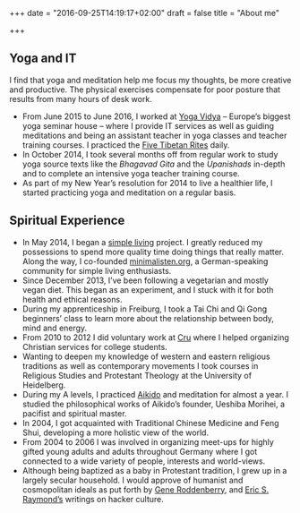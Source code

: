 +++
date = "2016-09-25T14:19:17+02:00"
draft = false
title = "About me"

+++

## Yoga and IT

I find that yoga and meditation help me focus my thoughts, be more
creative and productive. The physical exercises compensate for poor
posture that results from many hours of desk work.

  - From June 2015 to June 2016, I worked at [Yoga Vidya](http://www.yoga-vidya.de) &#8211; Europe&#8217;s biggest yoga seminar house &#8211; where I provide IT services as well as guiding meditations and being an assistant teacher in yoga classes and teacher training courses. I practiced the [Five Tibetan Rites](https://en.wikipedia.org/wiki/Five_Tibetan_Rites) daily.
  - In October 2014, I took several months off from regular work to study yoga source texts like the <em>Bhagavad Gita</em> and the <em>Upanishads</em> in-depth and to complete an intensive yoga teacher training course.
  - As part of my New Year&#8217;s resolution for 2014 to live a healthier life, I started practicing yoga and meditation on a regular basis.

## Spiritual Experience

  - In May 2014, I began a [simple living](https://en.wikipedia.org/wiki/Simple_living) project. I greatly reduced my possessions to spend more quality time doing things that really matter. Along the way, I co-founded [minimalisten.org](http://minimalisten.org/), a German-speaking community for simple living enthusiasts.
  - Since December 2013, I&#8217;ve been following a vegetarian and mostly vegan diet. This began as an experiment, and I stuck with it for both health and ethical reasons.
  - During my apprenticeship in Freiburg, I took a Tai Chi and Qi Gong beginners&#8217; class to learn more about the relationship between body, mind and energy.
  - From 2010 to 2012 I did voluntary work at [Cru](http://cru.org) where I helped organizing Christian services for college students.
  - Wanting to deepen my knowledge of western and eastern religious traditions as well as contemporary movements I took courses in Religious Studies and Protestant Theology at the University of Heidelberg.
  - During my A levels, I practiced [Aikido](https://en.wikipedia.org/wiki/Aikido) and meditation for almost a year. I studied the philosophical works of Aikido&#8217;s founder, Ueshiba Morihei, a pacifist and spiritual master.
  - In 2004, I got acquainted with Traditional Chinese Medicine and Feng Shui, developing a more holistic view of the world.
  - From 2004 to 2006 I was involved in organizing meet-ups for highly gifted young adults and adults throughout Germany where I got connected to a wide variety of people, interests and world-views.
  - Although being baptized as a baby in Protestant tradition, I grew up in a largely secular household. I would approve of humanist and cosmopolitan ideals as put forth by [Gene Roddenberry](https://humanism.org.uk/humanism/the-humanist-tradition/20th-century-humanism/gene-roddenberry/), and [Eric S. Raymond&#8217;s](http://www.catb.org/esr/faqs/hacker-howto.html) writings on hacker culture.

